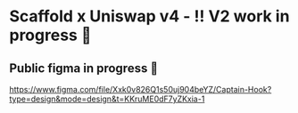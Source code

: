 # **Scaffold x Uniswap v4** - ‼️ V2 work in progress 🔨 

## Public figma in progress 🍥
https://www.figma.com/file/Xxk0v826Q1s50uj904beYZ/Captain-Hook?type=design&mode=design&t=KKruME0dF7yZKxia-1
